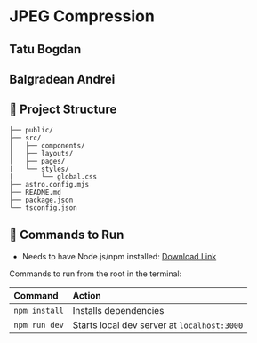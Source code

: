 # JPEG Compression

## Tatu Bogdan
## Balgradean Andrei

## 🚀 Project Structure

```
├── public/
├── src/
│   ├── components/
│   ├── layouts/
│   ├── pages/
|   └── styles/
|       └── global.css
├── astro.config.mjs
├── README.md
├── package.json
└── tsconfig.json
```

## 🧞 Commands to Run

* Needs to have Node.js/npm installed: [Download Link](https://nodejs.org/en)

Commands to run from the root in the terminal:

| Command                | Action                                           |
| :--------------------- | :----------------------------------------------- |
| `npm install`          | Installs dependencies                            |
| `npm run dev`          | Starts local dev server at `localhost:3000`      |
